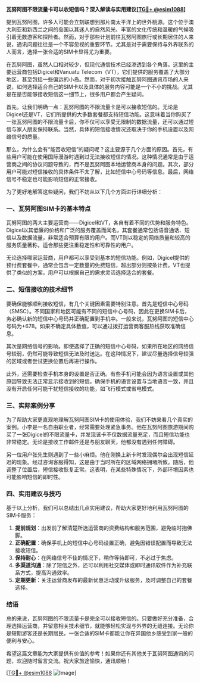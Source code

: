 **瓦努阿图不限流量卡可以收短信吗？深入解读与实用建议[[TG💪+ @esim1088](https://t.me/s/esim1088)]**

提到瓦努阿图，许多人可能会立刻联想到那片南太平洋上的世外桃源。这个位于澳大利亚和新西兰之间的岛国以其迷人的自然风光、丰富的文化传统和温暖的气候吸引着无数游客和探险者。然而，对于那些计划前往瓦努阿图旅行或长期居住的人来说，通讯问题往往是一个不容忽视的重要环节。尤其是对于需要保持与外界联系的人而言，选择一张合适的SIM卡显得尤为重要。

在瓦努阿图，虽然人口相对较少，但现代通信技术已经渗透到各个角落。这里的主要运营商包括Digicel和Vanuatu Telecom（VT），它们提供的服务覆盖了大部分地区，甚至包括一些偏远的小岛。然而，对于初次接触瓦努阿图通讯市场的人来说，如何选择适合自己的SIM卡以及具体的服务内容可能是一个不小的挑战。尤其是在是否能够接收短信这一细节上，很多用户都会产生疑问。

首先，让我们明确一点：瓦努阿图的不限流量卡是可以接收短信的。无论是Digicel还是VT，它们所提供的大多数套餐都支持短信功能。这意味着当你购买了一张瓦努阿图的不限流量卡后，你不仅可以享受无限制的数据流量，还可以通过短信与家人朋友保持联系。当然，具体的短信接收情况还取决于你的手机设置以及网络信号的质量。

那么，为什么会有“能否收短信”的疑问呢？这主要源于几个方面的原因。首先，有些用户可能在使用国际漫游时遇到过无法接收短信的情况。这种情况通常是由于运营商之间的协议问题导致的，而不是瓦努阿图本地运营商本身的问题。其次，部分用户可能对短信接收的具体条件不太了解，比如短信中心号码等信息。最后，网络信号不稳定也可能影响短信的正常接收。

为了更好地解答这些疑问，我们不妨从以下几个方面进行详细分析：

### 一、瓦努阿图SIM卡的基本特点

瓦努阿图的两大主要运营商——Digicel和VT，各自有着不同的优势和服务特色。Digicel以其低廉的价格和广泛的服务覆盖而闻名，其套餐通常包括语音通话、短信以及数据流量，非常适合预算有限的用户。而VT则以稳定的网络质量和较高的服务质量著称，适合那些更注重稳定性和可靠性的用户。

无论选择哪家运营商，用户都可以享受到基本的短信功能。例如，Digicel提供的预付费套餐中，通常会包含一定数量的免费短信，超出部分则按条计费。VT也提供了类似的方案，用户可以根据自己的需求灵活选择适合的套餐。

### 二、短信接收的技术细节

要确保能够顺利接收短信，有几个关键因素需要特别注意。首先是短信中心号码（SMSC）。不同国家和地区可能有不同的短信中心号码，因此在更换SIM卡后，务必确认新的短信中心号码并正确配置到手机中。一般来说，瓦努阿图的短信中心号码为+678。如果不确定具体数值，可以通过拨打运营商客服热线获取准确信息。

其次是网络信号的影响。即使选择了正确的短信中心号码，如果所在地区的网络信号较弱，仍然可能导致短信无法及时送达。在这种情况下，建议尽量选择信号较强的区域或者尝试更换位置后再进行操作。

此外，还需要检查手机本身的设置是否正确。有些手机可能会因为语言设置或其他原因导致无法正常显示接收到的短信。确保手机的语言设置与当地语言一致，并且没有开启任何可能干扰短信接收的功能，如飞行模式或省电模式。

### 三、实际案例分享

为了帮助大家更直观地理解瓦努阿图SIM卡的使用体验，我们不妨来看几个真实的案例。小李是一名自由职业者，经常需要处理紧急事务。他在瓦努阿图旅游期间购买了一张Digicel的不限流量卡，并发现该卡不仅数据流量充足，而且短信功能也非常稳定。无论是接收工作邮件还是与朋友聊天，他都没有遇到任何障碍。

另一位用户张先生则遇到了一些小麻烦。他在刚换上新卡时发现偶尔会出现短信延迟的现象。经过咨询客服得知，这是由于当时所在的区域网络拥堵所致。随后，他调整了位置后，短信接收恢复正常。这表明，在某些特殊情况下，外部环境因素也可能影响短信的即时性。

### 四、实用建议与技巧

基于以上分析，我们可以总结出几点实用建议，帮助大家更好地利用瓦努阿图的SIM卡服务：

1. **提前规划**：出发前了解清楚所选运营商的资费结构和服务范围，避免临时抱佛脚。
2. **正确配置**：确保手机上的短信中心号码设置正确，避免因错误配置而导致无法接收短信。
3. **保持耐心**：在网络信号不佳的情况下，稍作等待即可，不必过于焦虑。
4. **多渠道沟通**：除了短信之外，还可以利用社交媒体或即时通讯软件作为补充联系方式，提高沟通效率。
5. **定期更新**：关注运营商发布的最新优惠活动或升级服务，及时调整自己的套餐选择。

### 结语

总的来说，瓦努阿图的不限流量卡是完全可以接收短信的。只要做好充分准备，合理选择运营商，并留意相关技术细节，就能够轻松实现与外界的无缝连接。无论你是短期游客还是长期居民，一张合适的SIM卡都能让你在异国他乡感受到家一般的便利与安心。

希望这篇文章能为大家提供有价值的参考！如果你还有其他关于瓦努阿图通讯的问题，欢迎随时留言交流。祝大家旅途愉快，通讯顺畅！

[[TG💪+ @esim1088](https://t.me/s/esim1088) ![Image](https://i.postimg.cc/4NQfJmqS/Snipaste-2025-05-13-00-14-12.png)]